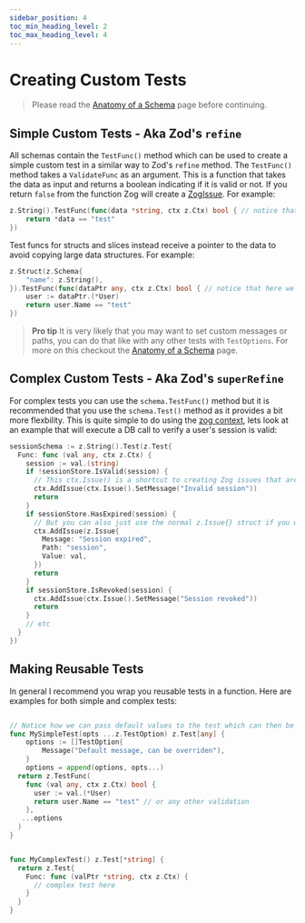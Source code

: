 ```yaml
---
sidebar_position: 4
toc_min_heading_level: 2
toc_max_heading_level: 4
---
```


# Creating Custom Tests

> Please read the [Anatomy of a Schema](/core-concepts/anatomy-of-schema) page before continuing.

## Simple Custom Tests - Aka Zod's `refine`

All schemas contain the `TestFunc()` method which can be used to create a simple custom test in a similar way to Zod's `refine` method. The `TestFunc()` method takes a `ValidateFunc` as an argument. This is a function that takes the data as input and returns a boolean indicating if it is valid or not. If you return `false` from the function Zog will create a [ZogIssue](/errors). For example:

```go
z.String().TestFunc(func(data *string, ctx z.Ctx) bool { // notice that here Zog already knows you need to pass a *string to the test.
	return *data == "test"
})
```

Test funcs for structs and slices instead receive a pointer to the data to avoid copying large data structures. For example:

```go
z.Struct(z.Schema{
	"name": z.String(),
}).TestFunc(func(dataPtr any, ctx z.Ctx) bool { // notice that here we have to cast the dataPtr because no inference for struct types
	user := dataPtr.(*User)
	return user.Name == "test"
})
```

> **Pro tip**
> It is very likely that you may want to set custom messages or paths, you can do that like with any other tests with `TestOptions`. For more on this checkout the [Anatomy of a Schema](/core-concepts/anatomy-of-schema#test-options) page.

## Complex Custom Tests - Aka Zod's `superRefine`

For complex tests you can use the `schema.TestFunc()` method but it is recommended that you use the `schema.Test()` method as it provides a bit more flexbility. This is quite simple to do using the [zog context](/context), lets look at an example that will execute a DB call to verify a user's session is valid:

```go
sessionSchema := z.String().Test(z.Test{
  Func: func (val any, ctx z.Ctx) {
    session := val.(string)
    if !sessionStore.IsValid(session) {
      // This ctx.Issue() is a shortcut to creating Zog issues that are aware of the current schema context. Basically this means that it will prefil some data like the path, value, etc. for you.
      ctx.AddIssue(ctx.Issue().SetMessage("Invalid session"))
      return
    }
    if sessionStore.HasExpired(session) {
      // But you can also just use the normal z.Issue{} struct if you want to.
      ctx.AddIssue(z.Issue{
        Message: "Session expired",
        Path: "session",
        Value: val,
      })
      return
    }
    if sessionStore.IsRevoked(session) {
      ctx.AddIssue(ctx.Issue().SetMessage("Session revoked"))
      return
    }
    // etc
  }
})
```

## Making Reusable Tests

In general I recommend you wrap you reusable tests in a function. Here are examples for both simple and complex tests:

```go

// Notice how we can pass default values to the test which can then be overriden by the function called. This is super nice if you need it!
func MySimpleTest(opts ...z.TestOption) z.Test[any] {
	options := []TestOption{
		Message("Default message, can be overriden"),
	}
	options = append(options, opts...)
  return z.TestFunc(
    func (val any, ctx z.Ctx) bool {
      user := val.(*User)
      return user.Name == "test" // or any other validation
    },
   ...options
  )
}


func MyComplexTest() z.Test[*string] {
  return z.Test{
    Func: func (valPtr *string, ctx z.Ctx) {
      // complex test here
    }
  }
}

```
